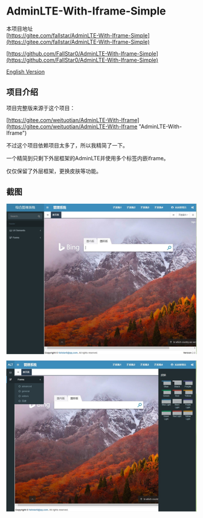 # AdminLTE-With-Iframe-Simple

本项目地址   
 [https://gitee.com/fallstar/AdminLTE-With-Iframe-Simple](https://gitee.com/fallstar/AdminLTE-With-Iframe-Simple)   

[https://github.com/FallStar0/AdminLTE-With-Iframe-Simple](https://github.com/FallStar0/AdminLTE-With-Iframe-Simple)

[English Version](README.md)

## 项目介绍

项目完整版来源于这个项目：

[https://gitee.com/weituotian/AdminLTE-With-Iframe](https://gitee.com/weituotian/AdminLTE-With-Iframe "AdminLTE-With-Iframe")

不过这个项目依赖项目太多了，所以我精简了一下。

一个精简到只剩下外层框架的AdminLTE并使用多个标签内嵌iframe。

仅仅保留了外层框架，更换皮肤等功能。

## 截图
![](./asset/Shot1.jpg)

![](./asset/Shot2.jpg)
